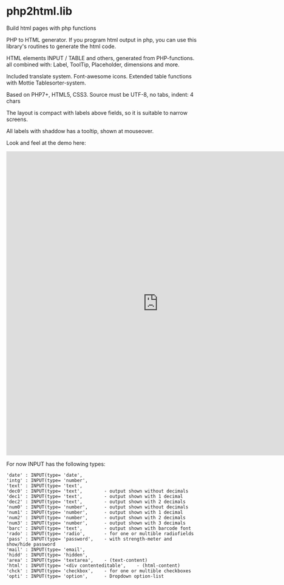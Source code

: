 # php2html.lib
Build html pages with php functions

PHP to HTML generator.
If you program html output in php, you can use this library's routines to generate the html code.
	
HTML elements INPUT / TABLE and others, generated from PHP-functions.
all combined with: Label, ToolTip, Placeholder, dimensions and more.

Included translate system. Font-awesome icons.
Extended table functions with Mottie Tablesorter-system.
	
Based on PHP7+, HTML5, CSS3.
Source must be UTF-8, no tabs, indent: 4 chars

The layout is compact with labels above fields, so it is suitable to narrow screens.

All labels with shaddow has a tooltip, shown at mouseover.

Look and feel at the demo here:

<iframe width="800px" height="800px" seamless frameborder="0" src="https://1331.dscloud.me/saldi-e/Proj1/Demo.page.php" > </iframe> 

For now INPUT has the following types:

	'date' : INPUT(type= 'date',
	'intg' : INPUT(type= 'number',
	'text' : INPUT(type= 'text',
	'dec0' : INPUT(type= 'text',		- output shown without decimals
	'dec1' : INPUT(type= 'text',		- output shown with 1 decimal
	'dec2' : INPUT(type= 'text',		- output shown with 2 decimals
	'num0' : INPUT(type= 'number',		- output shown without decimals
	'num1' : INPUT(type= 'number',  	- output shown with 1 decimal
	'num2' : INPUT(type= 'number',  	- output shown with 2 decimals
	'num3' : INPUT(type= 'number',		- output shown with 3 decimals
	'barc' : INPUT(type= 'text',		- output shown with barcode font
	'rado' : INPUT(type= 'radio',		- for one or multible radiofields
	'pass' : INPUT(type= 'password',	- with strength-meter and show/hide password
	'mail' : INPUT(type= 'email',
	'hidd' : INPUT(type= 'hidden',
	'area' : INPUT(type= 'textarea', 	- (text-content)
	'html' : INPUT(type= '<div contenteditable',	- (html-content)
	'chck' : INPUT(type= 'checkbox',	- for one or multible checkboxes
	'opti' : INPUT(type= 'option',		- Dropdown option-list


